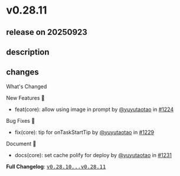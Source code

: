 # v0.28.11

## release on 20250923
## description
## changes
What's Changed

New Features 🎉

* feat(core): allow using image in prompt by <a class="user-mention notranslate" data-hovercard-type="user" data-hovercard-url="/users/yuyutaotao/hovercard" data-octo-click="hovercard-link-click" data-octo-dimensions="link_type:self" href="https://github.com/yuyutaotao">@yuyutaotao</a> in <a class="issue-link js-issue-link" data-error-text="Failed to load title" data-id="3428648432" data-permission-text="Title is private" data-url="https://github.com/web-infra-dev/midscene/issues/1224" data-hovercard-type="pull_request" data-hovercard-url="/web-infra-dev/midscene/pull/1224/hovercard" href="https://github.com/web-infra-dev/midscene/pull/1224">#1224</a>

Bug Fixes 🐞

* fix(core): tip for onTaskStartTip by <a class="user-mention notranslate" data-hovercard-type="user" data-hovercard-url="/users/yuyutaotao/hovercard" data-octo-click="hovercard-link-click" data-octo-dimensions="link_type:self" href="https://github.com/yuyutaotao">@yuyutaotao</a> in <a class="issue-link js-issue-link" data-error-text="Failed to load title" data-id="3433877155" data-permission-text="Title is private" data-url="https://github.com/web-infra-dev/midscene/issues/1229" data-hovercard-type="pull_request" data-hovercard-url="/web-infra-dev/midscene/pull/1229/hovercard" href="https://github.com/web-infra-dev/midscene/pull/1229">#1229</a>

Document 📖

* docs(core): set cache polify for deploy by <a class="user-mention notranslate" data-hovercard-type="user" data-hovercard-url="/users/yuyutaotao/hovercard" data-octo-click="hovercard-link-click" data-octo-dimensions="link_type:self" href="https://github.com/yuyutaotao">@yuyutaotao</a> in <a class="issue-link js-issue-link" data-error-text="Failed to load title" data-id="3437693968" data-permission-text="Title is private" data-url="https://github.com/web-infra-dev/midscene/issues/1231" data-hovercard-type="pull_request" data-hovercard-url="/web-infra-dev/midscene/pull/1231/hovercard" href="https://github.com/web-infra-dev/midscene/pull/1231">#1231</a>

<strong>Full Changelog</strong>: <a class="commit-link" href="https://github.com/web-infra-dev/midscene/compare/v0.28.10...v0.28.11"><tt>v0.28.10...v0.28.11</tt></a>

